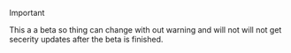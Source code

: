 > [!IMPORTANT]
> This a a beta so thing can change with out warning and will not will not get secerity updates after the beta is finished.
